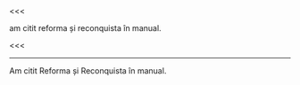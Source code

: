 <<<

am citit reforma și reconquista în manual.

<<<

---

>>>

Am citit Reforma și Reconquista în manual.

>>>
